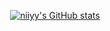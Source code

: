 <p align="center"/>
<a align="center" href="http://www.github.com/niiyy"><img src="https://github-readme-stats.vercel.app/api?username=niiyy&theme=codeSTACKr&show_icons=true&count_private=true" alt="niiyy's GitHub stats" /></a>
</p>
